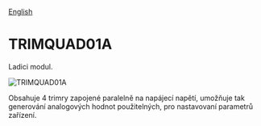 
[English](./README.md)
<!--- module --->
# TRIMQUAD01A
<!--- Emodule --->

<!--- subtitle --->Ladici modul.<!--- Esubtitle --->

![TRIMQUAD01A](/doc/img/TRIMQUAD01A_QRcode.png)

<!--- description --->Obsahuje 4 trimry zapojené paralelně na napájecí napětí, umožňuje tak generování analogových hodnot použitelných, pro nastavovaní parametrů zařízení.<!--- Edescription --->
            